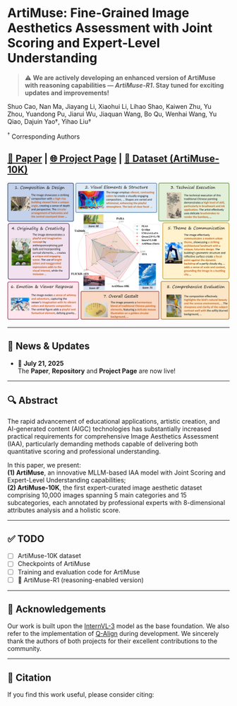 

# ArtiMuse: Fine-Grained Image Aesthetics Assessment with Joint Scoring and Expert-Level Understanding

> ⚠️ **We are actively developing an enhanced version of ArtiMuse with reasoning capabilities — _ArtiMuse-R1_. Stay tuned for exciting updates and improvements!**


Shuo Cao, Nan Ma, Jiayang Li, Xiaohui Li, Lihao Shao, Kaiwen Zhu, Yu Zhou, Yuandong Pu, Jiarui Wu, Jiaquan Wang, Bo Qu, Wenhai Wang, Yu Qiao, Dajuin Yao†, Yihao Liu†

<sup>†</sup> Corresponding Authors


## [📄 Paper]() | [🌐 Project Page](https://thunderbolt215.github.io/ArtiMuse-project/) | [📁 Dataset (ArtiMuse-10K)]()


![Teaser](images/Teaser_v4.jpg "Teaser Figure")

---

## 📰 News & Updates

- 🚀 **July 21, 2025**  
  The **Paper**, **Repository** and **Project Page** are now live!

---

## 🔍 Abstract



The rapid advancement of educational applications, artistic creation, and AI-generated content (AIGC) technologies has substantially increased practical requirements for comprehensive Image Aesthetics Assessment (IAA), particularly demanding methods capable of delivering both quantitative scoring and professional understanding.  
 
In this paper, we present:  
**(1) ArtiMuse**, an innovative MLLM-based IAA model with Joint Scoring and Expert-Level Understanding capabilities;  
**(2) ArtiMuse-10K**, the first expert-curated image aesthetic dataset comprising 10,000 images spanning 5 main categories and 15 subcategories, each annotated by professional experts with 8-dimensional attributes analysis and a holistic score.  

---

## ✅ TODO

* [ ] ArtiMuse-10K dataset
* [ ] Checkpoints of ArtiMuse
* [ ] Training and evaluation code for ArtiMuse
* [ ] 🧠 ArtiMuse-R1 (reasoning-enabled version)

---

## 🙏 Acknowledgements

Our work is built upon the [InternVL-3](https://github.com/OpenGVLab/InternVL) model as the base foundation. We also refer to the implementation of [Q-Align](https://github.com/Q-Future/Q-Align) during development. We sincerely thank the authors of both projects for their excellent contributions to the community.

---

## 📌 Citation

If you find this work useful, please consider citing:

```bibtex

```